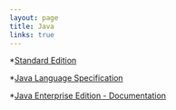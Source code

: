 ```yaml
---
layout: page
title: Java
links: true
---
```


*[Standard Edition](http://docs.oracle.com/javase/tutorial/)

*[Java Language Specification](https://docs.oracle.com/javase/specs/jls/se8/jls8.pdf)

*[Java Enterprise Edition - Documentation](https://docs.oracle.com/javaee/7/JEETT.pdf)



